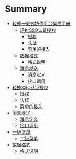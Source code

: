 # Summary

* [轻蜂一站式协作平台集成手册](qing-feng-yi-zhan-shi-xie-zuo-ping-tai-ji-cheng-shou-ce.md)
  * [轻推SSO认证授权](qing-feng-yi-zhan-shi-xie-zuo-ping-tai-ji-cheng-shou-ce/qing-tui-sso-ren-zheng-shou-quan.md)
    * [授权](qing-feng-yi-zhan-shi-xie-zuo-ping-tai-ji-cheng-shou-ce/qing-tui-sso-ren-zheng-shou-quan/shou-quan.md)
    * [认证](qing-feng-yi-zhan-shi-xie-zuo-ping-tai-ji-cheng-shou-ce/qing-tui-sso-ren-zheng-shou-quan/ren-zheng.md)
    * [菜单的接入](qing-feng-yi-zhan-shi-xie-zuo-ping-tai-ji-cheng-shou-ce/qing-tui-sso-ren-zheng-shou-quan/cai-dan-de-jie-ru.md)
  * [数据格式](qing-feng-yi-zhan-shi-xie-zuo-ping-tai-ji-cheng-shou-ce/shu-ju-ge-shi.md)
    * 格式说明
  * [消息发送](qing-feng-yi-zhan-shi-xie-zuo-ping-tai-ji-cheng-shou-ce/xiao-xi-fa-song.md)
    * 消息定义
    * 接口调用
* [轻蜂SSO认证授权](qing-feng-sso-ren-zheng-shou-quan.md)
  * [授权](qing-feng-sso-ren-zheng-shou-quan/shou-quan.md)
  * [认证](qing-feng-sso-ren-zheng-shou-quan/ren-zheng.md)
  * [菜单的接入](qing-feng-sso-ren-zheng-shou-quan/cai-dan-de-jie-ru.md)
* [消息发送](xiao-xi-fa-song.md)
  * [消息定义](xiao-xi-fa-song/xiao-xi-ding-yi.md)
  * [接口调用](xiao-xi-fa-song/jie-kou-diao-yong.md)
* [一级菜单](yi-ji-cai-dan.md)
  * [二级菜单](er-ji-cai-dan.md)
* [数据格式](README.md)
  * [格式说明](ge-shi-shuo-ming.md)



